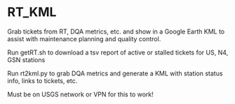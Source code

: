 # RT_KML
Grab tickets from RT, DQA metrics, etc. and show in a Google Earth KML to assist with maintenance planning and quality control.

Run getRT.sh to download a tsv report of active or stalled tickets for US, N4, GSN stations

Run rt2kml.py to grab DQA metrics and generate a KML with station status info, links to tickets, etc.

Must be on USGS network or VPN for this to work!
